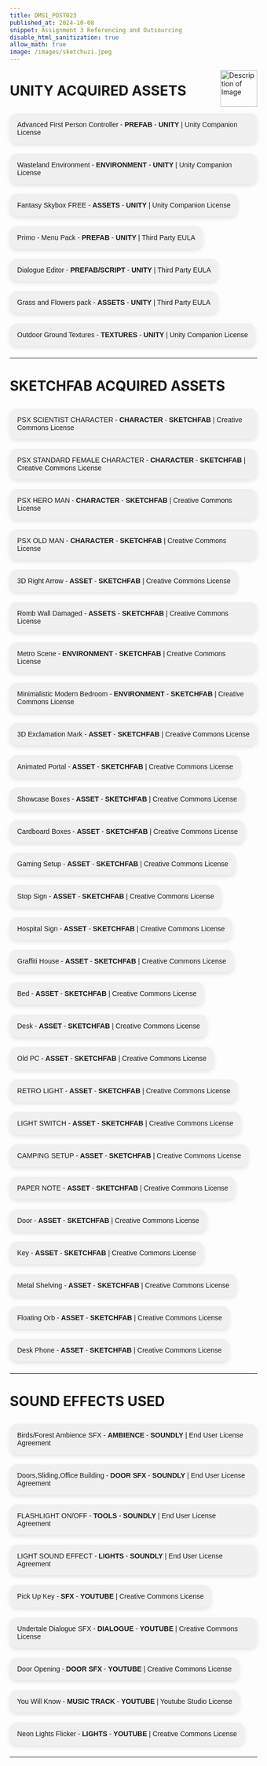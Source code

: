 ```yaml
---
title: DMS1_POST023
published_at: 2024-10-08
snippet: Assignment 3 Referencing and Outsourcing
disable_html_sanitization: true
allow_math: true
image: /images/sketchuzi.jpeg
---
```


<img src="https://i.pinimg.com/originals/4a/55/c3/4a55c3a273541901ee3c82e91ddb3f2f.gif" alt="Description of Image" style="float:right; margin-left:20px; width:75px; height:auto;">

# **UNITY ACQUIRED ASSETS**


<ul class="custom-list">
  <li>Advanced First Person Controller - <strong>PREFAB</strong> - <strong>UNITY</strong> | Unity Companion License</li>
  <li>Wasteland Environment - <strong>ENVIRONMENT</strong> - <strong>UNITY</strong> | Unity Companion License</li>
  <li>Fantasy Skybox FREE - <strong>ASSETS</strong> - <strong>UNITY</strong> | Unity Companion License</li>
  <li>Primo - Menu Pack - <strong>PREFAB</strong> - <strong>UNITY</strong> | Third Party EULA</li>
  <li>Dialogue Editor - <strong>PREFAB/SCRIPT</strong> - <strong>UNITY</strong> | Third Party EULA</li>
  <li>Grass and Flowers pack - <strong>ASSETS</strong> - <strong>UNITY</strong> | Third Party EULA</li>
  <li>Outdoor Ground Textures - <strong>TEXTURES</strong> - <strong>UNITY</strong> | Unity Companion License</li>
</ul>

<style>
.custom-list {
  list-style-type: none; /* Remove default bullets */
  padding: 0; /* Remove default padding */
}

.custom-list li {
  background-color: #f0f0f0; /* Light background color */
  padding: 15px; /* Padding inside each list item */
  margin: 10px 0; /* Spacing between list items */
  border-radius: 15px; /* Rounded corners */
  display: inline-block; /* Ensure the background fits the text size */
  width: fit-content; /* The box only as wide as the content */
  box-shadow: 0 4px 8px rgba(0, 0, 0, 0.1); /* Light shadow for a subtle 3D effect */
  font-family: Arial, sans-serif;
}
</style>

---

# **SKETCHFAB ACQUIRED ASSETS**

<ul class="custom-list">
  <li>PSX SCIENTIST CHARACTER - <strong>CHARACTER</strong> - <strong>SKETCHFAB</strong> | Creative Commons License</li>
  <li>PSX STANDARD FEMALE CHARACTER - <strong>CHARACTER</strong> - <strong>SKETCHFAB</strong> | Creative Commons License</li>
  <li>PSX HERO MAN - <strong>CHARACTER</strong> - <strong>SKETCHFAB</strong> | Creative Commons License</li>
  <li>PSX OLD MAN - <strong>CHARACTER</strong> - <strong>SKETCHFAB</strong> | Creative Commons License</li>
  <li>3D Right Arrow - <strong>ASSET</strong> - <strong>SKETCHFAB</strong> | Creative Commons License</li>
  <li>Romb Wall Damaged - <strong>ASSETS</strong> - <strong>SKETCHFAB</strong> | Creative Commons License</li>
  <li>Metro Scene - <strong>ENVIRONMENT</strong> - <strong>SKETCHFAB</strong> | Creative Commons License</li>
  <li>Minimalistic Modern Bedroom - <strong>ENVIRONMENT</strong> - <strong>SKETCHFAB</strong> | Creative Commons License</li>
  <li>3D Exclamation Mark - <strong>ASSET</strong> - <strong>SKETCHFAB</strong> | Creative Commons License</li>
  <li>Animated Portal - <strong>ASSET</strong> - <strong>SKETCHFAB</strong> | Creative Commons License</li>
  <li>Showcase Boxes - <strong>ASSET</strong> - <strong>SKETCHFAB</strong> | Creative Commons License</li>
  <li>Cardboard Boxes - <strong>ASSET</strong> - <strong>SKETCHFAB</strong> | Creative Commons License</li>
  <li>Gaming Setup - <strong>ASSET</strong> - <strong>SKETCHFAB</strong> | Creative Commons License</li>
  <li>Stop Sign - <strong>ASSET</strong> - <strong>SKETCHFAB</strong> | Creative Commons License</li>
  <li>Hospital Sign - <strong>ASSET</strong> - <strong>SKETCHFAB</strong> | Creative Commons License</li>
  <li>Graffiti House - <strong>ASSET</strong> - <strong>SKETCHFAB</strong> | Creative Commons License</li>
  <li>Bed - <strong>ASSET</strong> - <strong>SKETCHFAB</strong> | Creative Commons License</li>
  <li>Desk - <strong>ASSET</strong> - <strong>SKETCHFAB</strong> | Creative Commons License</li>
  <li>Old PC - <strong>ASSET</strong> - <strong>SKETCHFAB</strong> | Creative Commons License</li>
  <li>RETRO LIGHT - <strong>ASSET</strong> - <strong>SKETCHFAB</strong> | Creative Commons License</li>
  <li>LIGHT SWITCH - <strong>ASSET</strong> - <strong>SKETCHFAB</strong> | Creative Commons License</li>
  <li>CAMPING SETUP - <strong>ASSET</strong> - <strong>SKETCHFAB</strong> | Creative Commons License</li>
  <li>PAPER NOTE - <strong>ASSET</strong> - <strong>SKETCHFAB</strong> | Creative Commons License</li>
  <li>Door - <strong>ASSET</strong> - <strong>SKETCHFAB</strong> | Creative Commons License</li>
  <li>Key - <strong>ASSET</strong> - <strong>SKETCHFAB</strong> | Creative Commons License</li>
  <li>Metal Shelving - <strong>ASSET</strong> - <strong>SKETCHFAB</strong> | Creative Commons License</li>
  <li>Floating Orb - <strong>ASSET</strong> - <strong>SKETCHFAB</strong> | Creative Commons License</li>
  <li>Desk Phone - <strong>ASSET</strong> - <strong>SKETCHFAB</strong> | Creative Commons License</li>
</ul>

<style>
.custom-list {
  list-style-type: none; /* Remove default bullets */
  padding: 0; /* Remove default padding */
}

.custom-list li {
  background-color: #f0f0f0; /* Light background color */
  padding: 15px; /* Padding inside each list item */
  margin: 10px 0; /* Spacing between list items */
  border-radius: 15px; /* Rounded corners */
  display: inline-block; /* Ensure the background fits the text size */
  width: fit-content; /* The box only as wide as the content */
  box-shadow: 0 4px 8px rgba(0, 0, 0, 0.1); /* Light shadow for a subtle 3D effect */
  font-family: Arial, sans-serif;
}
</style>

---

# **SOUND EFFECTS USED**

<ul class="custom-list">
  <li>Birds/Forest Ambience SFX - <strong>AMBIENCE</strong> - <strong>SOUNDLY</strong> | End User License Agreement</li>
  <li>Doors,Sliding,Office Building - <strong>DOOR SFX</strong> - <strong>SOUNDLY</strong> | End User License Agreement</li>
  <li>FLASHLIGHT ON/OFF - <strong>TOOLS</strong> - <strong>SOUNDLY</strong> | End User License Agreement</li>
  <li>LIGHT SOUND EFFECT - <strong>LIGHTS</strong> - <strong>SOUNDLY</strong> | End User License Agreement   </li>
  <li>Pick Up Key - <strong>SFX</strong> - <strong>YOUTUBE</strong> | Creative Commons License</li>
  <li>Undertale Dialogue SFX - <strong>DIALOGUE</strong> - <strong>YOUTUBE</strong> | Creative Commons License</li>
  <li>Door Opening - <strong>DOOR SFX</strong> - <strong>YOUTUBE</strong> | Creative Commons License</li>
  <li>You Will Know - <strong>MUSIC TRACK</strong> - <strong>YOUTUBE</strong> | Youtube Studio License</li>
  <li>Neon Lights Flicker - <strong>LIGHTS</strong> - <strong>YOUTUBE</strong> | Creative Commons License</li>
</ul>

<style>
.custom-list {
  list-style-type: none; /* Remove default bullets */
  padding: 0; /* Remove default padding */
}

.custom-list li {
  background-color: #f0f0f0; /* Light background color */
  padding: 15px; /* Padding inside each list item */
  margin: 10px 0; /* Spacing between list items */
  border-radius: 15px; /* Rounded corners */
  display: inline-block; /* Ensure the background fits the text size */
  width: fit-content; /* The box only as wide as the content */
  box-shadow: 0 4px 8px rgba(0, 0, 0, 0.1); /* Light shadow for a subtle 3D effect */
  font-family: Arial, sans-serif;
}
</style>

---